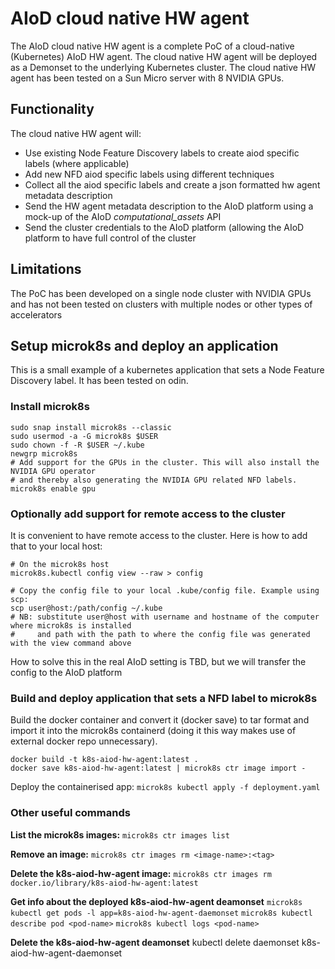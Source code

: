 # AIoD cloud native HW agent
The AIoD cloud native HW agent is a complete PoC of a cloud-native (Kubernetes) AIoD HW agent. The cloud native HW agent will be deployed as a Demonset to the underlying Kubernetes cluster. The cloud native HW agent has been tested on a Sun Micro server with 8 NVIDIA GPUs.

## Functionality
The cloud native HW agent will:

- Use existing Node Feature Discovery labels to create aiod specific labels (where applicable)
- Add new NFD aiod specific labels using different techniques
- Collect all the aiod specific labels and create a json formatted hw agent metadata description
- Send the HW agent metadata description to the AIoD platform using a mock-up of the AIoD *computational_assets* API
- Send the cluster credentials to the AIoD platform (allowing the AIoD platform to have full control of the cluster

## Limitations
The PoC has been developed on a single node cluster with NVIDIA GPUs and has not been tested on clusters with multiple nodes or other types of accelerators

## Setup microk8s and deploy an application
This is a small example of a kubernetes application that sets a Node Feature Discovery label. It has been tested on odin.

### Install microk8s
```
sudo snap install microk8s --classic
sudo usermod -a -G microk8s $USER
sudo chown -f -R $USER ~/.kube
newgrp microk8s
# Add support for the GPUs in the cluster. This will also install the NVIDIA GPU operator
# and thereby also generating the NVIDIA GPU related NFD labels.
microk8s enable gpu
```

### Optionally add support for remote access to the cluster
It is convenient to have remote access to the cluster. Here is how to add that to your local host:
```
# On the microk8s host
microk8s.kubectl config view --raw > config

# Copy the config file to your local .kube/config file. Example using scp:
scp user@host:/path/config ~/.kube
# NB: substitute user@host with username and hostname of the computer where microk8s is installed
#     and path with the path to where the config file was generated with the view command above
```
How to solve this in the real AIoD setting is TBD, but we will transfer the config to the AIoD platform

### Build and deploy application that sets a NFD label to microk8s
Build the docker container and convert it (docker save) to tar format and import it into the microk8s containerd (doing it this way makes use of external docker repo unnecessary).
```
docker build -t k8s-aiod-hw-agent:latest .
docker save k8s-aiod-hw-agent:latest | microk8s ctr image import -
```

Deploy the containerised app:
`microk8s kubectl apply -f deployment.yaml`

### Other useful commands
**List the microk8s images:**
`microk8s ctr images list`

**Remove an image:**
`microk8s ctr images rm <image-name>:<tag>`

**Delete the k8s-aiod-hw-agent image:**
`microk8s ctr images rm docker.io/library/k8s-aiod-hw-agent:latest`

**Get info about the deployed k8s-aiod-hw-agent deamonset**
`microk8s kubectl get pods -l app=k8s-aiod-hw-agent-daemonset`
`microk8s kubectl describe pod <pod-name>`
`microk8s kubectl logs <pod-name>`

**Delete the k8s-aiod-hw-agent deamonset**
kubectl delete daemonset k8s-aiod-hw-agent-daemonset


